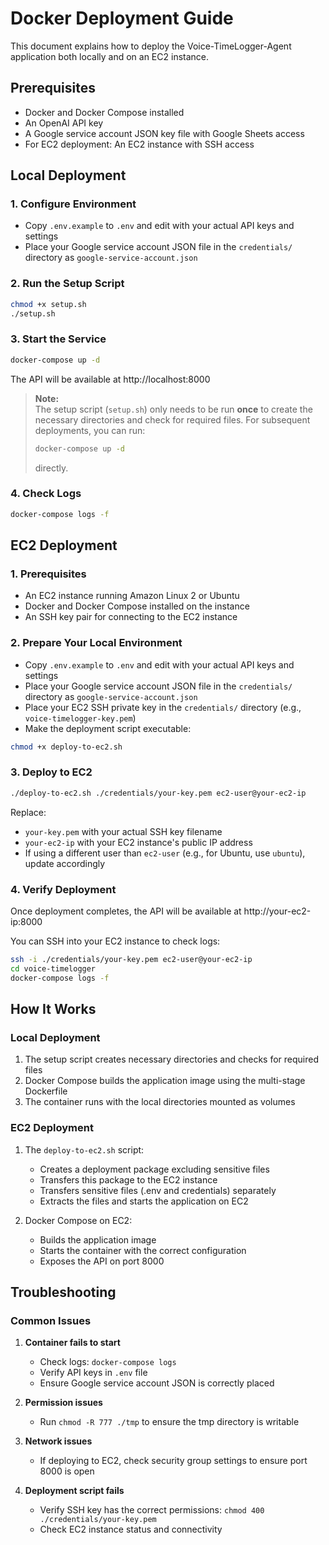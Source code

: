 # Docker Deployment Guide

This document explains how to deploy the Voice-TimeLogger-Agent application both locally and on an EC2 instance.

## Prerequisites

- Docker and Docker Compose installed
- An OpenAI API key
- A Google service account JSON key file with Google Sheets access
- For EC2 deployment: An EC2 instance with SSH access

## Local Deployment

### 1. Configure Environment

- Copy `.env.example` to `.env` and edit with your actual API keys and settings
- Place your Google service account JSON file in the `credentials/` directory as `google-service-account.json`

### 2. Run the Setup Script

```bash
chmod +x setup.sh
./setup.sh
```


### 3. Start the Service

```bash
docker-compose up -d
```

The API will be available at http://localhost:8000

> **Note:**  
> The setup script (`setup.sh`) only needs to be run **once** to create the necessary directories and check for required files. For subsequent deployments, you can run:  
> ```bash
> docker-compose up -d
> ```
> directly.

### 4. Check Logs

```bash
docker-compose logs -f
```

## EC2 Deployment

### 1. Prerequisites

- An EC2 instance running Amazon Linux 2 or Ubuntu
- Docker and Docker Compose installed on the instance
- An SSH key pair for connecting to the EC2 instance

### 2. Prepare Your Local Environment

- Copy `.env.example` to `.env` and edit with your actual API keys and settings
- Place your Google service account JSON file in the `credentials/` directory as `google-service-account.json`
- Place your EC2 SSH private key in the `credentials/` directory (e.g., `voice-timelogger-key.pem`)
- Make the deployment script executable:

```bash
chmod +x deploy-to-ec2.sh
```

### 3. Deploy to EC2

```bash
./deploy-to-ec2.sh ./credentials/your-key.pem ec2-user@your-ec2-ip
```

Replace:
- `your-key.pem` with your actual SSH key filename
- `your-ec2-ip` with your EC2 instance's public IP address
- If using a different user than `ec2-user` (e.g., for Ubuntu, use `ubuntu`), update accordingly

### 4. Verify Deployment

Once deployment completes, the API will be available at http://your-ec2-ip:8000

You can SSH into your EC2 instance to check logs:

```bash
ssh -i ./credentials/your-key.pem ec2-user@your-ec2-ip
cd voice-timelogger
docker-compose logs -f
```

## How It Works

### Local Deployment

1. The setup script creates necessary directories and checks for required files
2. Docker Compose builds the application image using the multi-stage Dockerfile
3. The container runs with the local directories mounted as volumes

### EC2 Deployment

1. The `deploy-to-ec2.sh` script:
   - Creates a deployment package excluding sensitive files
   - Transfers this package to the EC2 instance
   - Transfers sensitive files (.env and credentials) separately
   - Extracts the files and starts the application on EC2

2. Docker Compose on EC2:
   - Builds the application image
   - Starts the container with the correct configuration
   - Exposes the API on port 8000

## Troubleshooting

### Common Issues

1. **Container fails to start**
   - Check logs: `docker-compose logs`
   - Verify API keys in `.env` file
   - Ensure Google service account JSON is correctly placed

2. **Permission issues**
   - Run `chmod -R 777 ./tmp` to ensure the tmp directory is writable

3. **Network issues**
   - If deploying to EC2, check security group settings to ensure port 8000 is open

4. **Deployment script fails**
   - Verify SSH key has the correct permissions: `chmod 400 ./credentials/your-key.pem`
   - Check EC2 instance status and connectivity